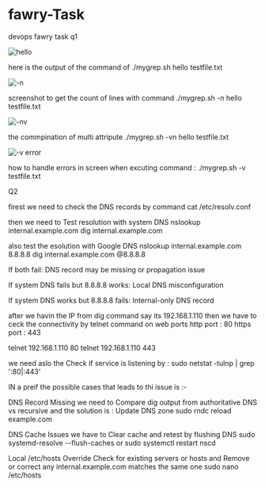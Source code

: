 # fawry-Task
devops fawry task
q1 

![hello](https://github.com/user-attachments/assets/8c5c79a2-a7f7-47ba-8c73-8ace2ba78687)

here is the output of the command of ./mygrep.sh hello testfile.txt



![-n ](https://github.com/user-attachments/assets/bacdd056-5542-4f89-ac55-7bd0e117c4cc)

screenshot to get the count of lines with command ./mygrep.sh -n hello testfile.txt




![-nv](https://github.com/user-attachments/assets/bc4c67ce-4e67-4323-9bf4-9527a42b3313)

the commpination of multi attripute 
./mygrep.sh -vn hello testfile.txt



![-v error](https://github.com/user-attachments/assets/2f2ec641-c9f5-499c-9696-6eeb1938939e)

how to handle errors in screen when excuting command :
./mygrep.sh -v testfile.txt


Q2

firest we need to check the DNS records by command 
cat /etc/resolv.conf

then we need to Test resolution with system DNS
nslookup internal.example.com
dig internal.example.com


also test the esolution with Google DNS
nslookup internal.example.com 8.8.8.8
dig internal.example.com @8.8.8.8

If both fail: DNS record may be missing or propagation issue

If system DNS fails but 8.8.8.8 works: Local DNS misconfiguration

If system DNS works but 8.8.8.8 fails: Internal-only DNS record



after we havin the IP from dig command 
say its 192.168.1.110
then we have to ceck the connectivity by telnet command on web ports 
http port : 80 
https port : 443

telnet 192.168.1.110 80
telnet 192.168.1.110 443

we need aslo the Check if service is listening by : 
sudo netstat -tulnp | grep ':80\|:443'


IN a preif the possible cases that leads to thi issue is :-

DNS Record Missing
we need to Compare dig output from authoritative DNS vs recursive
and the solution is : Update DNS zone
sudo rndc reload example.com

DNS Cache Issues
we have to Clear cache and retest by flushing DNS 
sudo systemd-resolve --flush-caches
or
sudo systemctl restart nscd


Local /etc/hosts Override
Check for existing servers or hosts and Remove or correct any internal.example.com matches the same one 
sudo nano /etc/hosts














